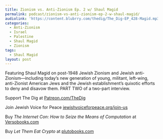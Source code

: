 ```yaml
---
title: Zionism vs. Anti-Zionism Ep. 2 w/ Shaul Magid
permalink: podcast/zionism-vs-anti-zionism-ep-2-w-shaul-magid/
audiolink: 'https://content.blubrry.com/thedig/The_Dig-EP_428-Magid.mp3'
categories:
  - Anti-Zionism
  - Israel
  - Palestine
  - Shaul Magid
  - Zionism
tags:
  - Shaul Magid
layout: post
---
```


Featuring Shaul Magid on post-1948 Jewish Zionism and Jewish anti-Zionism—including today’s new generation of young, militant, left-wing, anti-Zionist American Jews and the Jewish establishment’s quixotic efforts to deny and disavow them. PART TWO of a two-part interview.

Support The Dig at [Patreon.com/TheDig](http://patreon.com/TheDig)

Join Jewish Voice for Peace [jewishvoiceforpeace.org/join-us](http://jewishvoiceforpeace.org/join-us)

Buy *The Internet Con: How to Seize the Means of Computation* at [Versobooks.com](http://versobooks.com)

Buy *Let Them Eat Crypto* at [plutobooks.com](http://plutobooks.com)
